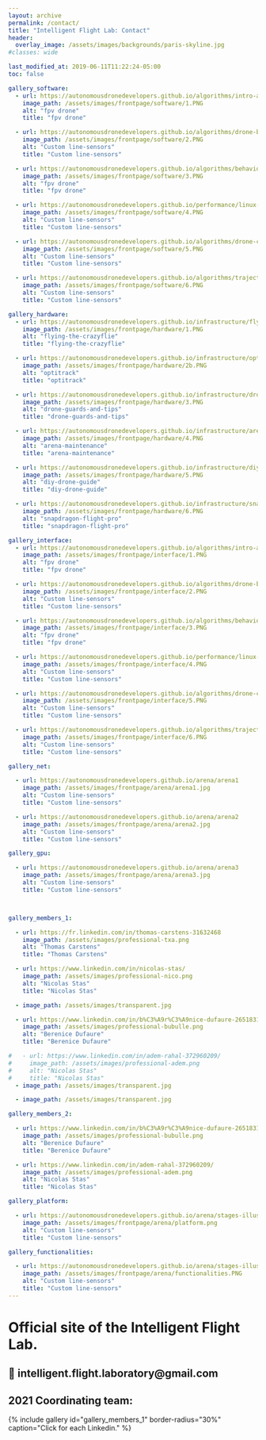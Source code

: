 ```yaml
---
layout: archive
permalink: /contact/
title: "Intelligent Flight Lab: Contact"
header:
  overlay_image: /assets/images/backgrounds/paris-skyline.jpg
#classes: wide

last_modified_at: 2019-06-11T11:22:24-05:00
toc: false

gallery_software:
  - url: https://autonomousdronedevelopers.github.io/algorithms/intro-autonomy/
    image_path: /assets/images/frontpage/software/1.PNG
    alt: "fpv drone"
    title: "fpv drone"

  - url: https://autonomousdronedevelopers.github.io/algorithms/drone-bot-design/
    image_path: /assets/images/frontpage/software/2.PNG
    alt: "Custom line-sensors"
    title: "Custom line-sensors"

  - url: https://autonomousdronedevelopers.github.io/algorithms/behaviour-planning/
    image_path: /assets/images/frontpage/software/3.PNG
    alt: "fpv drone"
    title: "fpv drone"

  - url: https://autonomousdronedevelopers.github.io/performance/linux-and-ros-background/
    image_path: /assets/images/frontpage/software/4.PNG
    alt: "Custom line-sensors"
    title: "Custom line-sensors"

  - url: https://autonomousdronedevelopers.github.io/algorithms/drone-control-architecture/
    image_path: /assets/images/frontpage/software/5.PNG
    alt: "Custom line-sensors"
    title: "Custom line-sensors"

  - url: https://autonomousdronedevelopers.github.io/algorithms/trajectory-generation/
    image_path: /assets/images/frontpage/software/6.PNG
    alt: "Custom line-sensors"
    title: "Custom line-sensors"

gallery_hardware:
  - url: https://autonomousdronedevelopers.github.io/infrastructure/flying-the-crazyflie/
    image_path: /assets/images/frontpage/hardware/1.PNG
    alt: "flying-the-crazyflie"
    title: "flying-the-crazyflie"

  - url: https://autonomousdronedevelopers.github.io/infrastructure/optitrack/
    image_path: /assets/images/frontpage/hardware/2b.PNG
    alt: "optitrack"
    title: "optitrack"

  - url: https://autonomousdronedevelopers.github.io/infrastructure/drone-guards-and-tips/
    image_path: /assets/images/frontpage/hardware/3.PNG
    alt: "drone-guards-and-tips"
    title: "drone-guards-and-tips"

  - url: https://autonomousdronedevelopers.github.io/infrastructure/arena-maintenance/
    image_path: /assets/images/frontpage/hardware/4.PNG
    alt: "arena-maintenance"
    title: "arena-maintenance"

  - url: https://autonomousdronedevelopers.github.io/infrastructure/diy-drone-guide/
    image_path: /assets/images/frontpage/hardware/5.PNG
    alt: "diy-drone-guide"
    title: "diy-drone-guide"

  - url: https://autonomousdronedevelopers.github.io/infrastructure/snapdragon-flight-pro/
    image_path: /assets/images/frontpage/hardware/6.PNG
    alt: "snapdragon-flight-pro"
    title: "snapdragon-flight-pro"

gallery_interface:
  - url: https://autonomousdronedevelopers.github.io/algorithms/intro-autonomy/
    image_path: /assets/images/frontpage/interface/1.PNG
    alt: "fpv drone"
    title: "fpv drone"

  - url: https://autonomousdronedevelopers.github.io/algorithms/drone-bot-design/
    image_path: /assets/images/frontpage/interface/2.PNG
    alt: "Custom line-sensors"
    title: "Custom line-sensors"

  - url: https://autonomousdronedevelopers.github.io/algorithms/behaviour-planning/
    image_path: /assets/images/frontpage/interface/3.PNG
    alt: "fpv drone"
    title: "fpv drone"

  - url: https://autonomousdronedevelopers.github.io/performance/linux-and-ros-background/
    image_path: /assets/images/frontpage/interface/4.PNG
    alt: "Custom line-sensors"
    title: "Custom line-sensors"

  - url: https://autonomousdronedevelopers.github.io/algorithms/drone-control-architecture/
    image_path: /assets/images/frontpage/interface/5.PNG
    alt: "Custom line-sensors"
    title: "Custom line-sensors"

  - url: https://autonomousdronedevelopers.github.io/algorithms/trajectory-generation/
    image_path: /assets/images/frontpage/interface/6.PNG
    alt: "Custom line-sensors"
    title: "Custom line-sensors"

gallery_net:

  - url: https://autonomousdronedevelopers.github.io/arena/arena1
    image_path: /assets/images/frontpage/arena/arena1.jpg
    alt: "Custom line-sensors"
    title: "Custom line-sensors"

  - url: https://autonomousdronedevelopers.github.io/arena/arena2
    image_path: /assets/images/frontpage/arena/arena2.jpg
    alt: "Custom line-sensors"
    title: "Custom line-sensors"

gallery_gpu:

  - url: https://autonomousdronedevelopers.github.io/arena/arena3
    image_path: /assets/images/frontpage/arena/arena3.jpg
    alt: "Custom line-sensors"
    title: "Custom line-sensors"



gallery_members_1:

  - url: https://fr.linkedin.com/in/thomas-carstens-31632468
    image_path: /assets/images/professional-txa.png
    alt: "Thomas Carstens"
    title: "Thomas Carstens"

  - url: https://www.linkedin.com/in/nicolas-stas/
    image_path: /assets/images/professional-nico.png
    alt: "Nicolas Stas"
    title: "Nicolas Stas"

  - image_path: /assets/images/transparent.jpg

  - url: https://www.linkedin.com/in/b%C3%A9r%C3%A9nice-dufaure-265183183/
    image_path: /assets/images/professional-bubulle.png
    alt: "Berenice Dufaure"
    title: "Berenice Dufaure"

#   - url: https://www.linkedin.com/in/adem-rahal-372960209/
#     image_path: /assets/images/professional-adem.png
#     alt: "Nicolas Stas"
#     title: "Nicolas Stas"    
  - image_path: /assets/images/transparent.jpg 

  - image_path: /assets/images/transparent.jpg 

gallery_members_2:

  - url: https://www.linkedin.com/in/b%C3%A9r%C3%A9nice-dufaure-265183183/
    image_path: /assets/images/professional-bubulle.png
    alt: "Berenice Dufaure"
    title: "Berenice Dufaure"

  - url: https://www.linkedin.com/in/adem-rahal-372960209/
    image_path: /assets/images/professional-adem.png
    alt: "Nicolas Stas"
    title: "Nicolas Stas"

gallery_platform:

  - url: https://autonomousdronedevelopers.github.io/arena/stages-illustrated
    image_path: /assets/images/frontpage/arena/platform.png
    alt: "Custom line-sensors"
    title: "Custom line-sensors"

gallery_functionalities:

  - url: https://autonomousdronedevelopers.github.io/arena/stages-illustrated
    image_path: /assets/images/frontpage/arena/functionalities.PNG
    alt: "Custom line-sensors"
    title: "Custom line-sensors"
---
```



<h1>Official site of the Intelligent Flight Lab.</h1>

<h2>📧 intelligent.flight.laboratory@gmail.com</h2>

<!-- <h2>Current director: </h2>
{% include gallery id="gallery_members_2" caption="Images linked to each Linkedin." %} -->

<h2>2021 Coordinating team: </h2>
{% include gallery id="gallery_members_1" border-radius="30%" caption="Click for each Linkedin." %}
<!-- {% include gallery id="gallery_members_2" border-radius="30%" caption="Click the pictures to access each Linkedin" %} -->